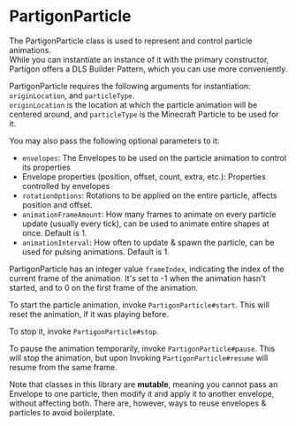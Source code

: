 # PartigonParticle

The PartigonParticle class is used to represent and control particle animations.\
While you can instantiate an instance of it with the primary constructor, Partigon offers a DLS Builder Pattern, which you can use more conveniently.

PartigonParticle requires the following arguments for instantiation: `originLocation`, and `particleType`.\
`originLocation` is the location at which the particle animation will be centered around, and `particleType` is the Minecraft Particle to be used for it.

You may also pass the following optional parameters to it:

* `envelopes`: The Envelopes to be used on the particle animation to control its properties
* Envelope properties (position, offset, count, extra, etc.): Properties controlled by envelopes
* `rotationOptions`: Rotations to be applied on the entire particle, affects position and offset.
* `animationFrameAmount`: How many frames to animate on every particle update (usually every tick), can be used to animate entire shapes at once. Default is 1.
* `animationInterval`: How often to update & spawn the particle, can be used for pulsing animations. Default is 1.

PartigonParticle has an integer value `frameIndex`, indicating the index of the current frame of the animation. It's set to -1 when the animation hasn't started, and to 0 on the first frame of the animation.

To start the particle animation, invoke `PartigonParticle#start`. This will reset the animation, if it was playing before.

To stop it, invoke `PartigonParticle#stop`.

To pause the animation temporarily, invoke `PartigonParticle#pause`. This will stop the animation, but upon Invoking `PartigonParticle#resume` will resume from the same frame.

Note that classes in this library are **mutable**, meaning you cannot pass an Envelope to one particle, then modify it and apply it to another envelope, without affecting both. There are, however, ways to reuse envelopes & particles to avoid boilerplate.

